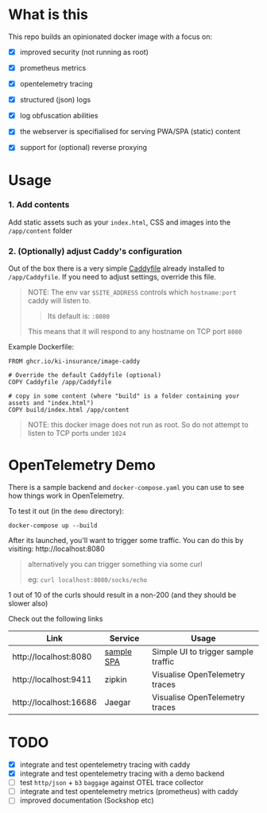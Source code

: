 # What is this

This repo builds an opinionated docker image with a focus on:
- [x] improved security (not running as root)
- [x] prometheus metrics
- [x] opentelemetry tracing
- [x] structured (json) logs
- [x] log obfuscation abilities
- [x] the webserver is specifialised for serving PWA/SPA (static) content
- [x] support for (optional) reverse proxying


# Usage

### 1. Add contents
Add static assets such as your `index.html`, CSS and images  into the `/app/content` folder

### 2. (Optionally) adjust Caddy's configuration
Out of the box there is a very simple [Caddyfile](https://github.com/Ki-Insurance/image-caddy/blob/main/Caddyfile) already installed to `/app/Caddyfile`.
If you need to adjust settings, override this file.
> NOTE: The env var `$SITE_ADDRESS` controls which `hostname:port` caddy will listen to.
>> Its default is: `:8080`
>
> This means that it will respond to any hostname on TCP port `8080`


Example Dockerfile:

```
FROM ghcr.io/ki-insurance/image-caddy

# Override the default Caddyfile (optional)
COPY Caddyfile /app/Caddyfile

# copy in some content (where "build" is a folder containing your assets and "index.html")
COPY build/index.html /app/content
```

> NOTE: this docker image does not run as root. So do not attempt to listen to TCP ports under `1024`

# OpenTelemetry Demo

There is a sample backend and `docker-compose.yaml` you can use to see how things work in OpenTelemetry.

To test it out (in the `demo` directory):

`docker-compose up --build`

After its launched, you'll want to trigger some traffic. You can do this by visiting: http://localhost:8080

> alternatively you can trigger something via some curl
>
> eg: `curl localhost:8080/socks/echo`

1 out of 10 of the curls should result in a non-200 (and they should be slower also)

Check out the following links

Link | Service | Usage
---|---|---
http://localhost:8080 | [sample SPA](https://github.com/Ki-Insurance/image-caddy/tree/main/demo/content) | Simple UI to trigger sample traffic
http://localhost:9411 | zipkin | Visualise OpenTelemetry traces
http://localhost:16686 | Jaegar | Visualise OpenTelemetry traces

# TODO
- [x] integrate and test opentelemetry tracing with caddy
- [x] integrate and test opentelemetry tracing with a demo backend
- [ ] test `http/json` + `b3` `baggage` against OTEL trace collector
- [ ] integrate and test opentelemetry metrics (prometheus) with caddy
- [ ] improved documentation (Sockshop etc)